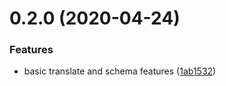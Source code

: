 # 0.2.0 (2020-04-24)

### Features

-   basic translate and schema features ([1ab1532](https://github.com/nalgeon/iuliia-js/commit/1ab1532392adf36cbc8b9d62e63e38435e53a7d3))
